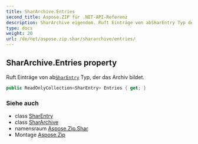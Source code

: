 ```yaml
---
title: SharArchive.Entries
second_title: Aspose.ZIP für .NET-API-Referenz
description: SharArchive eigendom. Ruft Einträge von abSharEntry Typ der das Archiv bildet.
type: docs
weight: 20
url: /de/net/aspose.zip.shar/shararchive/entries/
---
```

## SharArchive.Entries property

Ruft Einträge von ab[`SharEntry`](../../sharentry/) Typ, der das Archiv bildet.

```csharp
public ReadOnlyCollection<SharEntry> Entries { get; }
```

### Siehe auch

* class [SharEntry](../../sharentry/)
* class [SharArchive](../)
* namensraum [Aspose.Zip.Shar](../../shararchive/)
* Montage [Aspose.Zip](../../../)


